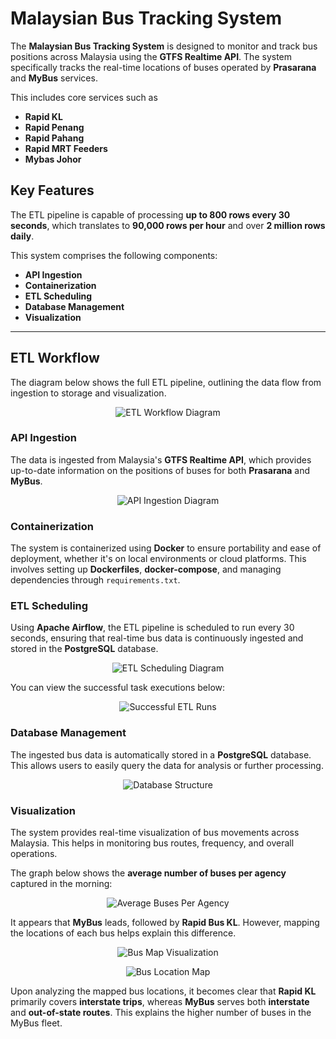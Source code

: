 # Malaysian Bus Tracking System

The **Malaysian Bus Tracking System** is designed to monitor and track bus positions across Malaysia using the **GTFS Realtime API**. The system specifically tracks the real-time locations of buses operated by **Prasarana** and **MyBus** services.

This includes core services such as
- **Rapid KL**
- **Rapid Penang**
- **Rapid Pahang**
- **Rapid MRT Feeders**
- **Mybas Johor**
  
## Key Features
The ETL pipeline is capable of processing **up to 800 rows every 30 seconds**, which translates to **90,000 rows per hour** and over **2 million rows daily**.

This system comprises the following components:
- **API Ingestion**
- **Containerization**
- **ETL Scheduling**
- **Database Management**
- **Visualization**

---

## ETL Workflow
The diagram below shows the full ETL pipeline, outlining the data flow from ingestion to storage and visualization.

<p align="center">
  <img src="https://github.com/user-attachments/assets/dcb041d3-94f7-45c6-bbb4-20bac165a4ee" alt="ETL Workflow Diagram">
</p>

### API Ingestion
The data is ingested from Malaysia's **GTFS Realtime API**, which provides up-to-date information on the positions of buses for both **Prasarana** and **MyBus**.

<p align="center">
  <img src="https://github.com/user-attachments/assets/246e87aa-d820-4736-8e09-1b3f85362fd9" alt="API Ingestion Diagram">
</p>

### Containerization
The system is containerized using **Docker** to ensure portability and ease of deployment, whether it's on local environments or cloud platforms. This involves setting up **Dockerfiles**, **docker-compose**, and managing dependencies through `requirements.txt`.

### ETL Scheduling
Using **Apache Airflow**, the ETL pipeline is scheduled to run every 30 seconds, ensuring that real-time bus data is continuously ingested and stored in the **PostgreSQL** database.

<p align="center">
  <img src="https://github.com/user-attachments/assets/73c2101e-c9ab-4c4e-b9ac-6cf712da992d" alt="ETL Scheduling Diagram">
</p>

You can view the successful task executions below:

<p align="center">
  <img src="https://github.com/user-attachments/assets/4a9bae80-9d77-404c-912d-e9c5ac4c855e" alt="Successful ETL Runs">
</p>

### Database Management
The ingested bus data is automatically stored in a **PostgreSQL** database. This allows users to easily query the data for analysis or further processing.

<p align="center">
  <img src="https://github.com/user-attachments/assets/691cc01f-5a97-4d94-8d08-932116a74b30" alt="Database Structure">
</p>

### Visualization
The system provides real-time visualization of bus movements across Malaysia. This helps in monitoring bus routes, frequency, and overall operations.

The graph below shows the **average number of buses per agency** captured in the morning:

<p align="center">
  <img src="https://github.com/user-attachments/assets/a7ded64e-1bb5-4eb4-8b0c-93752e7b8f9f" alt="Average Buses Per Agency">
</p>

It appears that **MyBus** leads, followed by **Rapid Bus KL**. However, mapping the locations of each bus helps explain this difference.

<p align="center">
  <img src="https://github.com/user-attachments/assets/37baad0b-74e2-4536-a332-e351e71d09d5" alt="Bus Map Visualization">
</p>

<p align="center">
  <img src="https://github.com/user-attachments/assets/881b7615-a50b-4481-808a-833262b228bd" alt="Bus Location Map">
</p>

Upon analyzing the mapped bus locations, it becomes clear that **Rapid KL** primarily covers **interstate trips**, whereas **MyBus** serves both **interstate** and **out-of-state routes**. This explains the higher number of buses in the MyBus fleet.
